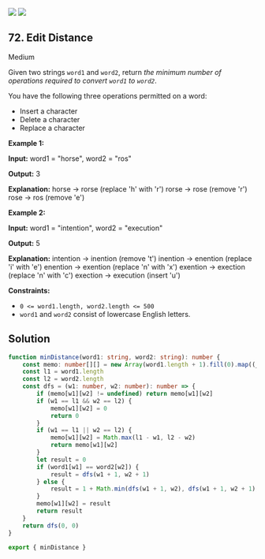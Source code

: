 [![](https://img.shields.io/github/stars/LeetCode-in-TypeScript/LeetCode-in-TypeScript?label=Stars&style=flat-square)](https://github.com/LeetCode-in-TypeScript/LeetCode-in-TypeScript)
[![](https://img.shields.io/github/forks/LeetCode-in-TypeScript/LeetCode-in-TypeScript?label=Fork%20me%20on%20GitHub%20&style=flat-square)](https://github.com/LeetCode-in-TypeScript/LeetCode-in-TypeScript/fork)

## 72\. Edit Distance

Medium

Given two strings `word1` and `word2`, return _the minimum number of operations required to convert `word1` to `word2`_.

You have the following three operations permitted on a word:

*   Insert a character
*   Delete a character
*   Replace a character

**Example 1:**

**Input:** word1 = "horse", word2 = "ros"

**Output:** 3

**Explanation:** horse -> rorse (replace 'h' with 'r') rorse -> rose (remove 'r') rose -> ros (remove 'e') 

**Example 2:**

**Input:** word1 = "intention", word2 = "execution"

**Output:** 5

**Explanation:** intention -> inention (remove 't') inention -> enention (replace 'i' with 'e') enention -> exention (replace 'n' with 'x') exention -> exection (replace 'n' with 'c') exection -> execution (insert 'u') 

**Constraints:**

*   `0 <= word1.length, word2.length <= 500`
*   `word1` and `word2` consist of lowercase English letters.

## Solution

```typescript
function minDistance(word1: string, word2: string): number {
    const memo: number[][] = new Array(word1.length + 1).fill(0).map((_) => [])
    const l1 = word1.length
    const l2 = word2.length
    const dfs = (w1: number, w2: number): number => {
        if (memo[w1][w2] != undefined) return memo[w1][w2]
        if (w1 == l1 && w2 == l2) {
            memo[w1][w2] = 0
            return 0
        }
        if (w1 == l1 || w2 == l2) {
            memo[w1][w2] = Math.max(l1 - w1, l2 - w2)
            return memo[w1][w2]
        }
        let result = 0
        if (word1[w1] == word2[w2]) {
            result = dfs(w1 + 1, w2 + 1)
        } else {
            result = 1 + Math.min(dfs(w1 + 1, w2), dfs(w1 + 1, w2 + 1), dfs(w1, w2 + 1))
        }
        memo[w1][w2] = result
        return result
    }
    return dfs(0, 0)
}

export { minDistance }
```